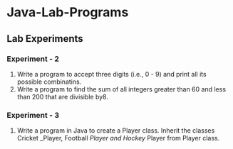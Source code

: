 # Java-Lab-Programs

## Lab Experiments

### Experiment - 2
1. Write a program to accept three digits (i.e., 0 - 9) and print all its possible combinatins.
2. Write a program to find the sum of all integers greater than 60 and less than 200 that are divisible by8.

### Experiment - 3
1. Write a program in Java to create a Player class. Inherit the classes Cricket _Player, Football _Player and Hockey_ Player from Player class. 
